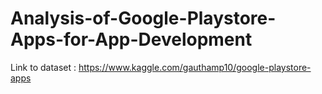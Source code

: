 # Analysis-of-Google-Playstore-Apps-for-App-Development

Link to dataset : https://www.kaggle.com/gauthamp10/google-playstore-apps

